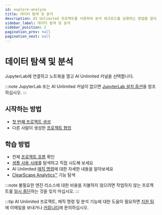 ```yaml
---
id: explore-analyze
title: 데이터 탐색 및 분석
description: AI Unlimited 프로젝트를 사용하여 분석 워크로드를 실행하는 방법을 알아보십시오.
sidebar_label: 데이터 탐색 및 분석
sidebar_position: 2
pagination_prev: null
pagination_next: null
---
```


# 데이터 탐색 및 분석

JupyterLab에 연결하고 노트북을 열고 AI Unlimited 커널을 선택합니다.

:::note
JupyterLab 또는 AI Unlimited 커널이 없으면 [JupyterLab 설치 옵션](../resources/jupyterlab)을 참조하십시오.
:::

## 시작하는 방법
- [첫 번째 프로젝트 생성](./create-first-project.md)
- 다른 사람이 생성한 [프로젝트 협업](./collaborate-project)


## 학습 방법
- 전체 [프로젝트 흐름](./project-flow.md) 확인
- [샘플 사용 사례](./example-projects.md)를 탐색하고 직접 시도해 보세요
- AI Unlimited [매직 명령](./magic-commands.md)에 대한 자세한 내용을 알아보세요
- [ClearScape Analytics™](https://docs.teradata.com/access/sources/dita/topic?dita:mapPath=phg1621910019905.ditamap&dita:ditavalPath=pny1626732985837.ditaval&dita:topicPath=gma1702668333653.dita) 기능 탐색

:::note
불필요한 엔진 리소스에 대한 비용을 지불하지 않으려면 작업하지 않는 프로젝트를 [일시 중단](../manage-ai-unlimited/suspend-and-restore-project.md)하는 것을 잊지 마십시오.
:::

:::tip
AI Unlimited 프로젝트, 매직 명령 및 분석 기능에 대한 도움이 필요하면 <a href="mailto:aiunlimited.support@Teradata.com">지원 팀</a>에 이메일을 보내거나 [커뮤니티](https://support.teradata.com/community?id=community_forum&sys_id=b0aba91597c329d0e6d2bd8c1253affa)에 문의하십시오.

